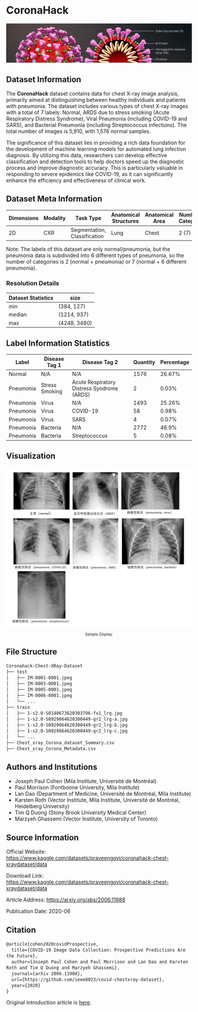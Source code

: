 # CoronaHack

<div align="center">
    <a href="https://github.com/openmedlab/"><img width="700px" height="auto" src="appendix/CoronaHack_0.webp"></a>
</div>
<p style="text-align:center;font-size:10px;"><em></em></p>

## Dataset Information

The **CoronaHack** dataset contains data for chest X-ray image analysis, primarily aimed at distinguishing between healthy individuals and patients with pneumonia. The dataset includes various types of chest X-ray images with a total of 7 labels: Normal, ARDS due to stress smoking (Acute Respiratory Distress Syndrome), Viral Pneumonia (including COVID-19 and SARS), and Bacterial Pneumonia (including Streptococcus infections). The total number of images is 5,910, with 1,576 normal samples.

The significance of this dataset lies in providing a rich data foundation for the development of machine learning models for automated lung infection diagnosis. By utilizing this data, researchers can develop effective classification and detection tools to help doctors speed up the diagnostic process and improve diagnostic accuracy. This is particularly valuable in responding to severe epidemics like COVID-19, as it can significantly enhance the efficiency and effectiveness of clinical work.

## Dataset Meta Information

| Dimensions | Modality | Task Type                    | Anatomical Structures | Anatomical Area | Number of Categories | Data Volume | File Format |
|------------|----------|------------------------------|-----------------------|-----------------|----------------------|-------------|-------------|
| 2D         | CXR      | Segmentation, Classification | Lung                  | Chest           | 2 (7)                | 5910        | PNG         |

Note: The labels of this dataset are only normal/pneumonia, but the pneumonia data is subdivided into 6 different types of pneumonia, so the number of categories is 2 (normal + pneumonia) or 7 (normal + 6 different pneumonia).

### Resolution Details

| Dataset Statistics | size          |
|--------------------|---------------|
| min                | (384, 127)    |
| median             | (1214, 937)   |
| max                | (4248, 3480)  |

## Label Information Statistics

| Label           | Disease Tag 1                | Disease Tag 2                              | Quantity | Percentage |
|-----------------|------------------------------|--------------------------------------------|----------|------------|
| Normal          | N/A                          | N/A                                        | 1576     | 26.67%     |
| Pneumonia       | Stress Smoking               | Acute Respiratory Distress Syndrome (ARDS) | 2        | 0.03%      |
| Pneumonia       | Virus                        | N/A                                        | 1493     | 25.26%     |
| Pneumonia       | Virus                        | COVID-19                                   | 58       | 0.98%      |
| Pneumonia       | Virus                        | SARS                                       | 4        | 0.07%      |
| Pneumonia       | Bacteria                     | N/A                                        | 2772     | 46.9%      |
| Pneumonia       | Bacteria                     | Streptococcus                              | 5        | 0.08%      |


## Visualization

<div align="center">
    <a href="https://github.com/openmedlab/"><img width="700px" height="auto" src="appendix/CoronaHack_1.png"></a>
</div>
<p style="text-align:center;font-size:10px;"><em>Sample Display.</em></p>

## File Structure

``` 
Coronahack-Chest-XRay-Dataset
├── test
│   ├── IM-0001-0001.jpeg
│   ├── IM-0003-0001.jpeg
│   ├── IM-0005-0001.jpeg
│   ├── IM-0006-0001.jpeg
│   └── ...
├── train
│   ├── 1-s2.0-S0140673620303706-fx1_lrg.jpg
│   ├── 1-s2.0-S0929664620300449-gr2_lrg-a.jpg
│   ├── 1-s2.0-S0929664620300449-gr2_lrg-b.jpg
│   ├── 1-s2.0-S0929664620300449-gr2_lrg-c.jpg
│   └── ...
├── Chest_xray_Corona_dataset_Summary.csv
├── Chest_xray_Corona_Metadata.csv
```

## Authors and Institutions

- Joseph Paul Cohen (Mila Institute, Université de Montréal)
- Paul Morrison (Fontbonne University, Mila Institute)
- Lan Dao (Department of Medicine, Université de Montréal, Mila Institute)
- Karsten Roth (Vector Institute, Mila Institute, Université de Montréal, Heidelberg University)
- Tim Q Duong (Stony Brook University Medical Center)
- Marzyeh Ghassemi (Vector Institute, University of Toronto)

## Source Information

Official Website: https://www.kaggle.com/datasets/praveengovi/coronahack-chest-xraydataset/data

Download Link: https://www.kaggle.com/datasets/praveengovi/coronahack-chest-xraydataset/data

Article Address: https://arxiv.org/abs/2006.11988

Publication Date: 2020-06

## Citation

``` 
@article{cohen2020covidProspective,
  title={COVID-19 Image Data Collection: Prospective Predictions Are the Future},
  author={Joseph Paul Cohen and Paul Morrison and Lan Dao and Karsten Roth and Tim Q Duong and Marzyeh Ghassemi},
  journal={arXiv 2006.11988},
  url={https://github.com/ieee8023/covid-chestxray-dataset},
  year={2020}
}
```

Original introduction article is [here](https://zhuanlan.zhihu.com/p/720307048).